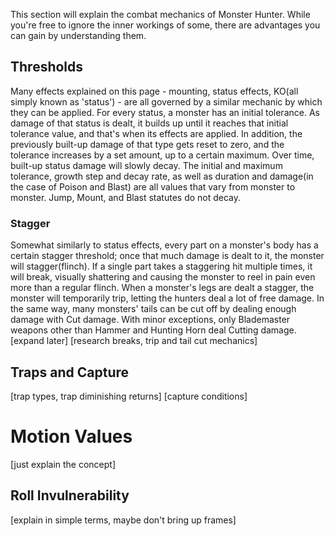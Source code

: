 This section will explain the combat mechanics of Monster Hunter. While you're free to ignore the inner workings of some, there are advantages you can gain by understanding them.

## Thresholds
Many effects explained on this page - mounting, status effects, KO(all simply known as 'status') - are all governed by a similar mechanic by which they can be applied.
For every status, a monster has an initial tolerance. As damage of that status is dealt, it builds up until it reaches that initial tolerance value, and that's when its effects are applied. In addition, the previously built-up damage of that type gets reset to zero, and the tolerance increases by a set amount, up to a certain maximum. Over time, built-up status damage will slowly decay.
The initial and maximum tolerance, growth step and decay rate, as well as duration and damage(in the case of Poison and Blast) are all values that vary from monster to monster. Jump, Mount, and Blast statutes do not decay.

### Stagger
Somewhat similarly to status effects, every part on a monster's body has a certain stagger threshold; once that much damage is dealt to it, the monster will stagger(flinch). If a single part takes a staggering hit multiple times, it will break, visually shattering and causing the monster to reel in pain even more than a regular flinch. When a monster's legs are dealt a stagger, the monster will temporarily trip, letting the hunters deal a lot of free damage.
In the same way, many monsters' tails can be cut off by dealing enough damage with Cut damage. With minor exceptions, only Blademaster weapons other than Hammer and Hunting Horn deal Cutting damage. [expand later]
[research breaks, trip and tail cut mechanics]


## Traps and Capture
[trap types, trap diminishing returns]
[capture conditions]

# Motion Values
[just explain the concept]

## Roll Invulnerability
[explain in simple terms, maybe don't bring up frames]